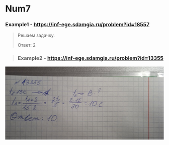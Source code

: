 # Num7
### Example1 - https://inf-ege.sdamgia.ru/problem?id=18557
> Решаем задачку.
> 
> Ответ: 2

> ### Example2 - https://inf-ege.sdamgia.ru/problem?id=13355

![Example2](Example2.jpg)